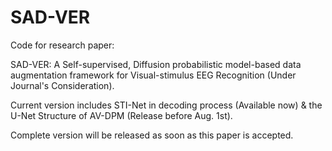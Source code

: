 # SAD-VER

Code for research paper:

SAD-VER: A Self-supervised, Diffusion probabilistic model-based data augmentation framework for Visual-stimulus EEG Recognition (Under Journal's Consideration).


Current version includes STI-Net in decoding process (Available now) & the U-Net Structure of AV-DPM (Release before Aug. 1st).

Complete version will be released as soon as this paper is accepted.
